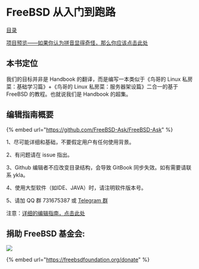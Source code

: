 # FreeBSD 从入门到跑路

[目录](SUMMARY.md)

[项目预览——如果你认为拼音显得奇怪，那么你应该点击此处](https://book.freebsdcn.org)

## 本书定位

我们的目标并非是 Handbook 的翻译，而是编写一本类似于《鸟哥的 Linux 私房菜：基础学习篇》+《鸟哥的 Linux 私房菜：服务器架设篇》二合一的基于 FreeBSD 的教程。也就说我们是 Handbook 的超集。

## 编辑指南概要

{% embed url="https://github.com/FreeBSD-Ask/FreeBSD-Ask" %}

1、尽可能详细和基础，不要假定用户有任何使用背景。

2、有问题请在 issue 指出。

3、Github 编辑者不应改变目录结构，会导致 GitBook 同步失效。如有需要请联系 ykla。

4、使用大型软件（如IDE、JAVA）时，请注明软件版本号。

5、请加 QQ 群 731675387 或 [Telegram 群](https://t.me/freebsdba)

注意：[详细的编辑指南，点击此处](https://github.com/FreeBSD-Ask/FreeBSD-Ask/wiki)

## 捐助 FreeBSD 基金会:

![](.gitbook/assets/proud\_donor.gif)

{% embed url="https://freebsdfoundation.org/donate" %}

